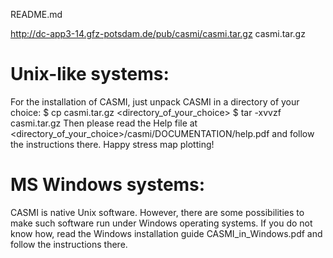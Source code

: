 README.md

http://dc-app3-14.gfz-potsdam.de/pub/casmi/casmi.tar.gz
casmi.tar.gz

Unix-like systems:
==================
For the installation of CASMI, just unpack CASMI in a directory of your
choice:
 $ cp casmi.tar.gz <directory_of_your_choice>
 $ tar -xvvzf casmi.tar.gz
Then please read the Help file at
 <directory_of_your_choice>/casmi/DOCUMENTATION/help.pdf
and follow the instructions there. Happy stress map plotting!

MS Windows systems:
===================
CASMI is native Unix software. However, there are some possibilities to
make such software run under Windows operating systems. If you do not
know how, read the Windows installation guide
 CASMI_in_Windows.pdf
and follow the instructions there.
